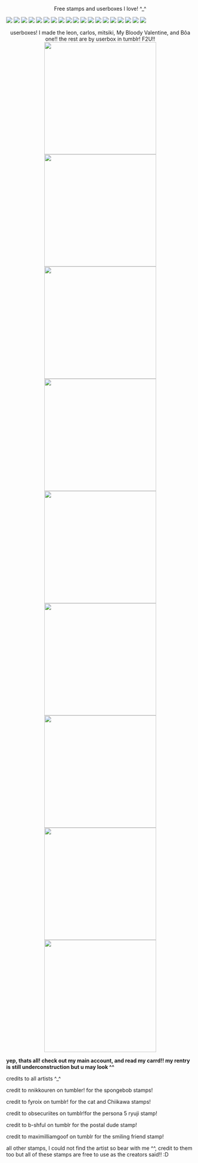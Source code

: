 <p align="center"/> Free stamps and userboxes I love! ^_^
  
<img src="https://images-wixmp-ed30a86b8c4ca887773594c2.wixmp.com/f/40c1c9fb-56e2-4469-86dd-c014b5af4075/dybums-8b10bc30-f653-4ea8-bd73-e9d162a6573b.png?token=eyJ0eXAiOiJKV1QiLCJhbGciOiJIUzI1NiJ9.eyJzdWIiOiJ1cm46YXBwOjdlMGQxODg5ODIyNjQzNzNhNWYwZDQxNWVhMGQyNmUwIiwiaXNzIjoidXJuOmFwcDo3ZTBkMTg4OTgyMjY0MzczYTVmMGQ0MTVlYTBkMjZlMCIsIm9iaiI6W1t7InBhdGgiOiJcL2ZcLzQwYzFjOWZiLTU2ZTItNDQ2OS04NmRkLWMwMTRiNWFmNDA3NVwvZHlidW1zLThiMTBiYzMwLWY2NTMtNGVhOC1iZDczLWU5ZDE2MmE2NTczYi5wbmcifV1dLCJhdWQiOlsidXJuOnNlcnZpY2U6ZmlsZS5kb3dubG9hZCJdfQ.79rflcKmeaL4Wwix1l_LpnQJZvTw2Er2o6OLcDghz8Q"/> <img src="https://images-wixmp-ed30a86b8c4ca887773594c2.wixmp.com/f/c5fdf78c-8dda-4f11-b311-9f21f67fe5d8/d3e0pwe-195d8b8b-1f8b-45e3-8da9-96f65d55154c.gif?token=eyJ0eXAiOiJKV1QiLCJhbGciOiJIUzI1NiJ9.eyJzdWIiOiJ1cm46YXBwOjdlMGQxODg5ODIyNjQzNzNhNWYwZDQxNWVhMGQyNmUwIiwiaXNzIjoidXJuOmFwcDo3ZTBkMTg4OTgyMjY0MzczYTVmMGQ0MTVlYTBkMjZlMCIsIm9iaiI6W1t7InBhdGgiOiJcL2ZcL2M1ZmRmNzhjLThkZGEtNGYxMS1iMzExLTlmMjFmNjdmZTVkOFwvZDNlMHB3ZS0xOTVkOGI4Yi0xZjhiLTQ1ZTMtOGRhOS05NmY2NWQ1NTE1NGMuZ2lmIn1dXSwiYXVkIjpbInVybjpzZXJ2aWNlOmZpbGUuZG93bmxvYWQiXX0.WpAwCGPpgVAYyne0YudmLanF7wmLhiI0V0-zxkm-tmA"/> <img src="https://images-wixmp-ed30a86b8c4ca887773594c2.wixmp.com/f/5f7fb413-29e1-4e2e-8fe1-8c57d42db3d4/d95not8-ecaba92e-7856-41f2-a719-02718b2fa861.gif?token=eyJ0eXAiOiJKV1QiLCJhbGciOiJIUzI1NiJ9.eyJzdWIiOiJ1cm46YXBwOjdlMGQxODg5ODIyNjQzNzNhNWYwZDQxNWVhMGQyNmUwIiwiaXNzIjoidXJuOmFwcDo3ZTBkMTg4OTgyMjY0MzczYTVmMGQ0MTVlYTBkMjZlMCIsIm9iaiI6W1t7InBhdGgiOiJcL2ZcLzVmN2ZiNDEzLTI5ZTEtNGUyZS04ZmUxLThjNTdkNDJkYjNkNFwvZDk1bm90OC1lY2FiYTkyZS03ODU2LTQxZjItYTcxOS0wMjcxOGIyZmE4NjEuZ2lmIn1dXSwiYXVkIjpbInVybjpzZXJ2aWNlOmZpbGUuZG93bmxvYWQiXX0.snJD_dXD8q52v1vniW7LsYMPEBmy-JJ_HcdHfTW5iiI"/> <img src="https://images-wixmp-ed30a86b8c4ca887773594c2.wixmp.com/f/c5fdf78c-8dda-4f11-b311-9f21f67fe5d8/d46u6sy-249a2210-cb27-448c-be5b-4dd0637be714.gif?token=eyJ0eXAiOiJKV1QiLCJhbGciOiJIUzI1NiJ9.eyJzdWIiOiJ1cm46YXBwOjdlMGQxODg5ODIyNjQzNzNhNWYwZDQxNWVhMGQyNmUwIiwiaXNzIjoidXJuOmFwcDo3ZTBkMTg4OTgyMjY0MzczYTVmMGQ0MTVlYTBkMjZlMCIsIm9iaiI6W1t7InBhdGgiOiJcL2ZcL2M1ZmRmNzhjLThkZGEtNGYxMS1iMzExLTlmMjFmNjdmZTVkOFwvZDQ2dTZzeS0yNDlhMjIxMC1jYjI3LTQ0OGMtYmU1Yi00ZGQwNjM3YmU3MTQuZ2lmIn1dXSwiYXVkIjpbInVybjpzZXJ2aWNlOmZpbGUuZG93bmxvYWQiXX0.xUHC2TbC-4pnH6esgh8ioUpvYeS3XiuMCVSWYTTz120"/>
<img src="https://64.media.tumblr.com/ef300b5dd56258e9d76857480caae53c/fea9fe6245597c7e-e2/s75x75_c1/b23aab6b22e1f0c4e0c8a68f36b1b555260fc558.gifv"/>
<img src="https://64.media.tumblr.com/cdf9094f010ab35f118c60432db1ebcc/fea9fe6245597c7e-a3/s75x75_c1/1ed6579bbf0ebf1ee24ae335034a3f3f74ac8aa0.gifv"/>
<img src="https://64.media.tumblr.com/4c0c0fd3ec6f2af9a627c1a94e799113/ec8f693b87536b40-ff/s100x200/d898d958c05485f99d1741a9558c06ddee9757ba.gifv"/>
<img src="https://64.media.tumblr.com/282308cb68fcafe2de7ad200af895b2d/0a314c1722fc4072-9d/s100x200/c02d6e31a1a358791b58795c4d6c46cfff329cf4.gifv"/>
<img src="https://64.media.tumblr.com/84dad5d56fd4d70dc3bd86e019dc9022/b81ff3c1ceb05456-f4/s100x200/2d58bcec7ddf20037dd1de04284fefcefc8af456.pnj"/>
<img src="https://64.media.tumblr.com/cfb44b0f533d899dde48ba53d4c8b5fa/16ccc5ca2e0496d6-10/s100x200/2d697cfa245e8340b7193c03761bea6b29d72f77.gifv"/>
<img src="https://64.media.tumblr.com/341d86cb0330e0f7e8fda556d57781cb/9696ceb6a9d4e781-bb/s250x400/6272496c0b698267339ff184ac01382b3a22127e.gifv"/>
<img src="https://64.media.tumblr.com/56b3bc512f4528d9730e1baceac62531/82688584107beceb-13/s100x200/a9789d7c4afad3e733bf703e3d9f01a0a510913a.gifv"/>
<img src="https://64.media.tumblr.com/479fe3e418bc97f9c42f38dbbf1e627e/6adc6c8478d4d04c-98/s100x200/3fdfc4992654cd71345e59b872257243a3917f3d.jpg"/>
<img src="https://64.media.tumblr.com/f9b2ef60da7f4f5ebc62ef496fa26d8b/9313e36817049b56-4d/s100x200/a5db74cf0f738747971a2e036e41b11bb4b3ca67.gifv"/>
<img src="https://64.media.tumblr.com/52f3cc456b1bdf8464db5c95eac29fa5/39e286ffc93b1357-b0/s100x200/1b463dbc7344507bbb89e09848b134a9644157b2.pnj"/>
<img src="https://64.media.tumblr.com/391758c6f8a9b6bde7b52d7f191af6e0/39e286ffc93b1357-e9/s100x200/475a4c2f5565e868d32f4a2c6bfb69a1fd1fa746.gifv"/>
<img src="https://64.media.tumblr.com/33ee92523b877ecf7d5e466bb93feb17/3eb2a1ff3fce4504-e9/s100x200/89afc04e05ec924b352c704c7698d3a628514f87.pnj"/>
<img src="https://64.media.tumblr.com/c85aa0a330e9bbfb28242b73d74fde01/3eb2a1ff3fce4504-dd/s100x200/50109bec446aa56ccbd2c6d5cce412a63d3e0af5.pnj"/>
<img src="https://64.media.tumblr.com/f33d8b77aa72a039e9ad4ae2cb51389b/20ed56725570ded6-0d/s250x400/39b84bd8cdd5111982eb82c1e132c71e00aca4cd.pnj"/>

<p align="center"/>userboxes! I made the leon, carlos, mitsiki, My Bloody Valentine, and Bôa one!! the rest are by userbox in tumblr! F2U!!
  

<img src="https://cdn.discordapp.com/attachments/1234273549250990172/1261907804910784592/Screenshot_2024-07-13_6.11.50_PM.png?ex=6694aab9&is=66935939&hm=f17889974b96d2fbdcfa001a20f26c326b4caa1c451ca4a0fba468916adfb585&" width="300"/>
<img src="https://cdn.discordapp.com/attachments/1234273549250990172/1261907879351422986/tumblr_2702bdcfab299205af08376101a8313e_2b35b157_540.jpg?ex=6694aacb&is=6693594b&hm=a167413739563dd563c61e181dd9ebc5e026b26f39753b766117f50913922839&" width="300"/>
<img src="https://cdn.discordapp.com/attachments/1234273549250990172/1261908083786125454/tumblr_42dbcb1ab505e18541bd7d9717d465ae_9147a66b_540.jpg?ex=6694aafc&is=6693597c&hm=964f723b196e7c8552617e74d1d71d9ffff56447d6ae919be8da21f7ad20ba3d&" width="300"/>
<img src="https://cdn.discordapp.com/attachments/1234273549250990172/1261908084075397181/tumblr_bbcb5c0a2a105df1b054ff9bedf57f70_c10ee4be_540.jpg?ex=6694aafc&is=6693597c&hm=5689a7441a03a47f8e4635cb68059ff58de6df094528bc5187fe79455bd0e971&" width="300"/>
<img src="https://cdn.discordapp.com/attachments/1234273549250990172/1261908205391319110/tumblr_04973ab9ba18414f3b332f1b769f88e7_e5771e6c_540.jpg?ex=6694ab19&is=66935999&hm=0e8a83a68026f4901954c72d7da5b70d4d76b5327793526f65a9ea5d5f8be657&" width="300"/>
<img src="https://cdn.discordapp.com/attachments/1234273549250990172/1261908271799861340/Screenshot_2024-07-13_6.28.40_PM.png?ex=6694ab29&is=669359a9&hm=f4c19fa4f5e9da121cebe55730c3ba20a41f0015b9ea860e00e444620c9b628a&" width="300"/>
<img src="https://cdn.discordapp.com/attachments/1234273549250990172/1261908322291023932/Screenshot_2024-07-13_6.32.03_PM.png?ex=6694ab35&is=669359b5&hm=a77f8014865ed686a55f2294086975821754402038b783f78bdb88461c1c993e&" width="300"/>
<img src="https://cdn.discordapp.com/attachments/1234273549250990172/1261908390377029673/Screenshot_2024-07-13_6.41.29_PM.png?ex=6694ab45&is=669359c5&hm=8afbcbdbc491264677a34a7bbb99f5e28512ebfbdc7f71efba144537f224c65a&" width="300"/>
<img src="https://cdn.discordapp.com/attachments/1234273549250990172/1261909086157541396/Untitled43_20240713215551.png?ex=6694abeb&is=66935a6b&hm=6cfb08995720286d6cf1f648e831bb8aedd9420fb37cea247e9bab7e34374e4b&" width="300"/>

**yep, thats all! check out my main account, and read my carrd!! my rentry is still underconstruction but u may look ^^**

credits to all artists ^_^

credit to  nnikkouren on tumbler! for the spongebob stamps!

credit to fyroix on tumblr! for the cat and Chiikawa stamps!

credit to obsecuriites on tumblr!for the persona 5 ryuji stamp!

credit to b-shful on tumblr for the postal dude stamp!

credit to maximilliamgoof on tumblr for the smiling friend stamp!

all other stamps, I could not find the artist so bear with me ^^, credit to them too but all of these stamps are free to use as the creators said!! :D
